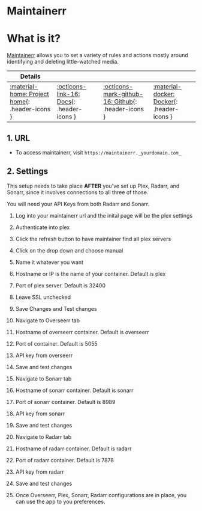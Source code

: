 # Maintainerr

# What is it?

[Maintainerr](https://docs.maintainerr.info/) allows you to set a variety of rules and actions mostly around identifying and deleting little-watched media.

| Details     |             |             |             |
|-------------|-------------|-------------|-------------|
| [:material-home: Project home](https://docs.maintainerr.info/){: .header-icons } | [:octicons-link-16: Docs](https://docs.maintainerr.info/){: .header-icons } | [:octicons-mark-github-16: Github](https://github.com/jorenn92/Maintainerr){: .header-icons } | [:material-docker: Docker](https://hub.docker.com/r/jorenn92/maintainerr){: .header-icons }|

## 1. URL

- To access maintainerr, visit `https://maintainerr._yourdomain.com_`

## 2. Settings

This setup needs to take place **AFTER** you've set up Plex, Radarr, and Sonarr, since it involves connections to all three of those.

You will need your API Keys from both Radarr and Sonarr.

1. Log into your maintainerr url and the inital page will be the plex settings

2. Authenticate into plex

3. Click the refresh button to have maintainer find all plex servers

4. Click on the drop down and choose manual

5. Name it whatever you want

6. Hostname or IP is the name of your container. Default is plex

7. Port of plex server. Default is 32400

8. Leave SSL unchecked

9. Save Changes and Test changes

10. Navigate to Overseerr tab

11. Hostname of overseerr container. Default is overseerr

12. Port of container. Default is 5055

13. API key from overseerr

14. Save and test changes

15. Navigate to Sonarr tab

16. Hostname of sonarr container. Default is sonarr

17. Port of sonarr container. Default is 8989

18. API key from sonarr

19. Save and test changes

20. Navigate to Radarr tab

21. Hostname of radarr container. Default is radarr

22. Port of radarr container. Default is 7878

23. API key from radarr

24. Save and test changes

25. Once Overseerr, Plex, Sonarr, Radarr configurations are in place, you can use the app to you preferences.
